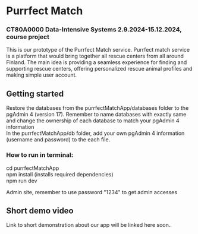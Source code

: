 # Purrfect Match  
### CT80A0000 Data-Intensive Systems 2.9.2024-15.12.2024, course project  
This is our prototype of the Purrfect Match service. Purrfect match service is a platform that would bring together all rescue centers from all around Finland. The main idea is providing a seamless experience for finding and supporting rescue centers, offering personalized rescue animal profiles and making simple user account.


## Getting started  
Restore the databases from the purrfectMatchApp/databases folder to the pgAdmin 4 (version 17). Remember to name databases with exactly same and change the ownership of each database to match your pgAdmin 4 information  
In the purrfectMatchApp/db folder, add your own pgAdmin 4 information (username and password) to the each file.   

### How to run in terminal:  
cd purrfectMatchApp  
npm install (installs required dependencies)  
npm run dev

Admin site, remember to use password "1234" to get admin accesses

## Short demo video
Link to short demonstration about our app will be linked here soon..
